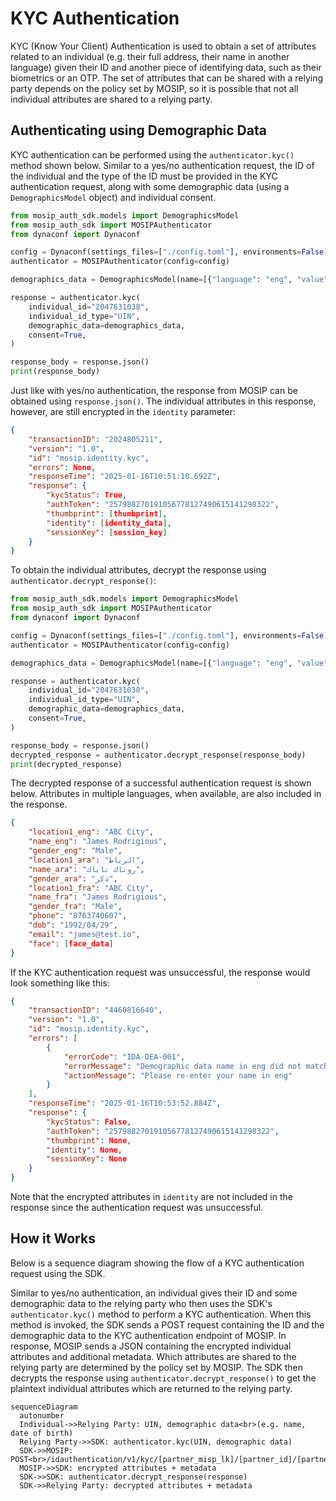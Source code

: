 # KYC Authentication

KYC (Know Your Client) Authentication is used to obtain a set of attributes related to an individual (e.g. their full address, their name in another language) given their ID and another piece of identifying data, such as their biometrics or an OTP. The set of attributes that can be shared with a relying party depends on the policy set by MOSIP, so it is possible that not all individual attributes are shared to a relying party.

## Authenticating using Demographic Data

KYC authentication can be performed using the `authenticator.kyc()` method shown below. Similar to a yes/no authentication request, the ID of the individual and the type of the ID must be provided in the KYC authentication request, along with some demographic data (using a `DemographicsModel` object) and individual consent.

``` python title="KYC Auth" hl_lines="1 8-15"
from mosip_auth_sdk.models import DemographicsModel
from mosip_auth_sdk import MOSIPAuthenticator
from dynaconf import Dynaconf

config = Dynaconf(settings_files=["./config.toml"], environments=False)
authenticator = MOSIPAuthenticator(config=config)

demographics_data = DemographicsModel(name=[{"language": "eng", "value": "James Rodrigious"}])

response = authenticator.kyc(
    individual_id="2047631038",
    individual_id_type="UIN",
    demographic_data=demographics_data,
    consent=True,
)

response_body = response.json()
print(response_body)
```

Just like with yes/no authentication, the response from MOSIP can be obtained using `response.json()`. The individual attributes in this response, however, are still encrypted in the `identity` parameter:

``` json title="Successful KYC Auth without Decryption"
{
    "transactionID": "2024805211",
    "version": "1.0",
    "id": "mosip.identity.kyc",
    "errors": None,
    "responseTime": "2025-01-16T10:51:10.692Z",
    "response": {
        "kycStatus": True,
        "authToken": "257988270191056778127490615141298322",
        "thumbprint": [thumbprint],
        "identity": [identity_data],
        "sessionKey": [session_key]
    }
}
```

To obtain the individual attributes, decrypt the response using `authenticator.decrypt_response()`:

``` python title="Decrypting the Response" hl_lines="17-19"
from mosip_auth_sdk.models import DemographicsModel
from mosip_auth_sdk import MOSIPAuthenticator
from dynaconf import Dynaconf

config = Dynaconf(settings_files=["./config.toml"], environments=False)
authenticator = MOSIPAuthenticator(config=config)

demographics_data = DemographicsModel(name=[{"language": "eng", "value": "James Rodrigious"}])

response = authenticator.kyc(
    individual_id="2047631038",
    individual_id_type="UIN",
    demographic_data=demographics_data,
    consent=True,
)

response_body = response.json()
decrypted_response = authenticator.decrypt_response(response_body)
print(decrypted_response)
```

The decrypted response of a successful authentication request is shown below. Attributes in multiple languages, when available, are also included in the response.

``` json title="Decrypted Response of Successful KYC Auth"
{
    "location1_eng": "ABC City",
    "name_eng": "James Rodrigious",
    "gender_eng": "Male",
    "location1_ara": "الرباط",
    "name_ara": "روناك ناياك",
    "gender_ara": "ذكر",
    "location1_fra": "ABC City",
    "name_fra": "James Rodrigious",
    "gender_fra": "Male",
    "phone": "8763740607",
    "dob": "1992/04/29",
    "email": "james@test.io",
    "face": [face_data]
}
```

If the KYC authentication request was unsuccessful, the response would look something like this:

``` json title="Unsuccessful KYC Auth with Error"
{
    "transactionID": "4460816640",
    "version": "1.0",
    "id": "mosip.identity.kyc",
    "errors": [
        {
            "errorCode": "IDA-DEA-001",
            "errorMessage": "Demographic data name in eng did not match",
            "actionMessage": "Please re-enter your name in eng"
        }
    ],
    "responseTime": "2025-01-16T10:53:52.884Z",
    "response": {
        "kycStatus": False,
        "authToken": "257988270191056778127490615141298322",
        "thumbprint": None,
        "identity": None,
        "sessionKey": None
    }
}
```

Note that the encrypted attributes in `identity` are not included in the response since the authentication request was unsuccessful.

## How it Works

Below is a sequence diagram showing the flow of a KYC authentication request using the SDK.

Similar to yes/no authentication, an individual gives their ID and some demographic data to the relying party who then uses the SDK's `authenticator.kyc()` method to perform a KYC authentication. When this method is invoked, the SDK sends a POST request containing the ID and the demographic data to the KYC authentication endpoint of MOSIP. In response, MOSIP sends a JSON containing the encrypted individual attributes and additional metadata. Which attributes are shared to the relying party are determined by the policy set by MOSIP. The SDK then decrypts the response using `authenticator.decrypt_response()` to get the plaintext individual attributes which are returned to the relying party.

``` mermaid
sequenceDiagram
  autonumber
  Individual->>Relying Party: UIN, demographic data<br>(e.g. name, date of birth)
  Relying Party->>SDK: authenticator.kyc(UIN, demographic data)
  SDK->>MOSIP: POST<br>/idauthentication/v1/kyc/[partner_misp_lk]/[partner_id]/[partner_api_key]
  MOSIP->>SDK: encrypted attributes + metadata
  SDK->>SDK: authenticator.decrypt_response(response)
  SDK->>Relying Party: decrypted attributes + metadata
```